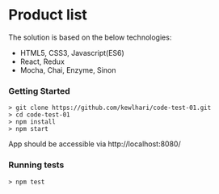 # Product list

The solution is based on the below technologies:

- HTML5, CSS3, Javascript(ES6)
- React, Redux
- Mocha, Chai, Enzyme, Sinon


### Getting Started

```
> git clone https://github.com/kewlhari/code-test-01.git
> cd code-test-01
> npm install
> npm start
```

App should be accessible via http://localhost:8080/


### Running tests

```
> npm test
```
